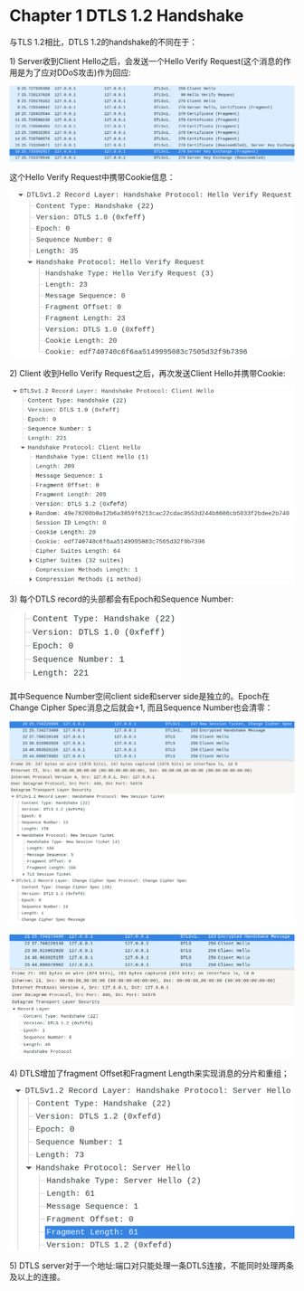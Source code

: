 # Chapter 1 DTLS 1.2 Handshake

&#x20;与TLS 1.2相比，DTLS 1.2的handshake的不同在于：

1\) Server收到Client Hello之后，会发送一个Hello Verify Request(这个消息的作用是为了应对DDoS攻击)作为回应:

![DTLS 1.2 traffic](<../.gitbook/assets/image (5).png>)

这个Hello Verify Request中携带Cookie信息：

![DTLS Hello Verify Request](<../.gitbook/assets/image (3).png>)

2\) Client 收到Hello Verify Request之后，再次发送Client Hello并携带Cookie:

![Secode DTLS Client Hello](<../.gitbook/assets/image (4).png>)

3\) 每个DTLS record的头部都会有Epoch和Sequence Number:

![](<../.gitbook/assets/image (4) (1).png>)

其中Sequence Number空间client side和server side是独立的。Epoch在Change Cipher Spec消息之后就会+1, 而且Sequence Number也会清零：

![DTLS Change Cipher Spec Message](<../.gitbook/assets/image (1).png>)

![After Change Cipher Spec Message](<../.gitbook/assets/image (2).png>)

4\) DTLS增加了fragment Offset和Fragment Length来实现消息的分片和重组；

![DTLS Fragment](<../.gitbook/assets/image (7).png>)

5\) DTLS server对于一个地址:端口对只能处理一条DTLS连接，不能同时处理两条及以上的连接。
